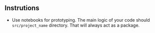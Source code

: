 ## Instrutions
- Use notebooks for prototyping. The main logic of your code should `src/project_name` directory. That will always act as a package.
